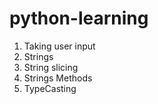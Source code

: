 # python-learning
1. Taking user input
2. Strings
3. String slicing
4. Strings Methods
5. TypeCasting
